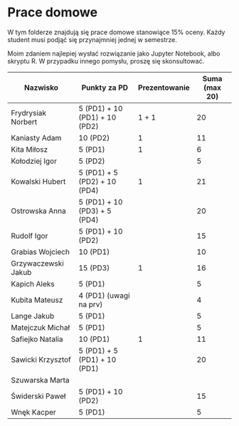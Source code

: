 # Prace domowe

W tym folderze znajdują się prace domowe stanowiące 15% oceny. Każdy student musi podjąć się przynajmniej jednej w semestrze.

Moim zdaniem najlepiej wysłać rozwiązanie jako Jupyter Notebook, albo skryptu R. W przypadku innego pomysłu, proszę się skonsultować.


|        Nazwisko        |Punkty za PD                       | Prezentowanie  | Suma (max 20) |
|-------------------------------|-----------------------------|-------------------|------------------|
|Frydrysiak	Norbert     | 5 (PD1) + 10 (PD1) + 10 (PD2) | 1 + 1 | 20 |
|	Kaniasty	Adam    | 10 (PD2) | 1 | 11 |
|Kita	Miłosz          | 5 (PD1) | 1 | 6 |
|Kołodziej	Igor        | 5 (PD2) || 5 |
|Kowalski	Hubert      | 5 (PD1) + 5 (PD2) + 10 (PD4) | 1 | 21 |
|Ostrowska	Anna        | 5 (PD1) + 10 (PD3) + 5 (PD4) || 20 |
|Rudolf	Igor            | 5 (PD1) + 10 (PD2) || 15 |
|	Grabias	Wojciech    | 10 (PD1) || 10 |
|Grzywaczewski	Jakub   | 15 (PD3) | 1 | 16 |
|Kapich	Aleks           | 5 (PD1) || 5 |
|Kubita	Mateusz         | 4 (PD1) (uwagi na prv) || 4 |
|Lange	Jakub           | 5 (PD1) || 5 |
|Matejczuk	Michał      | 5 (PD1) || 5 |
|	Safiejko	Natalia | 10 (PD1) | 1 | 11 |
|	Sawicki	Krzysztof   | 5 (PD1) + 5 (PD1) + 10 (PD1) || 20 |
|Szuwarska	Marta       ||||
|	Świderski	Paweł   | 5 (PD1) + 10 (PD2) || 15 |
|Wnęk	Kacper          | 5 (PD1) || 5 |

